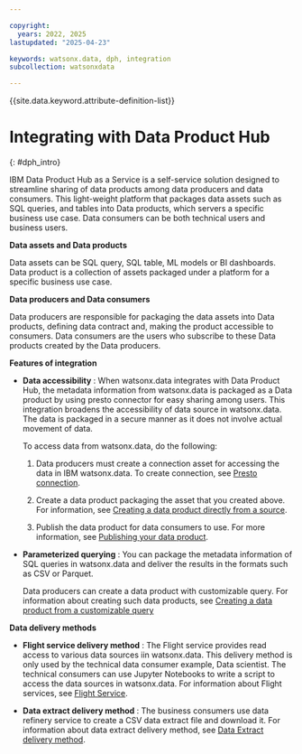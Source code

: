 ```yaml
---

copyright:
  years: 2022, 2025
lastupdated: "2025-04-23"

keywords: watsonx.data, dph, integration
subcollection: watsonxdata

---
```


{{site.data.keyword.attribute-definition-list}}

# Integrating with Data Product Hub
{: #dph_intro}

IBM Data Product Hub as a Service is a self-service solution designed to streamline sharing of data products among data producers and data consumers. This light-weight platform that packages data assets such as SQL queries, and tables into Data products, which servers a specific business use case.
Data consumers can be both technical users and business users.

**Data assets and Data products**

Data assets can be SQL query, SQL table, ML models or BI dashboards.
Data product is a collection of assets packaged under a platform for a specific business use case.

**Data producers and Data consumers**

Data producers are responsible for packaging the data assets into Data products, defining data contract and, making the product accessible to consumers.
Data consumers are the users who subscribe to these Data products created by the Data producers.

**Features of integration**

   * **Data accessibility** : When watsonx.data integrates with Data Product Hub, the metadata information from watsonx.data is packaged as a Data product by using presto connector for easy sharing among users. This integration broadens the accessibility of data source in watsonx.data. The data is packaged in a secure manner as it does not involve actual movement of data.

      To access data from watsonx.data, do the following:

      1. Data producers must create a connection asset for accessing the data in IBM watsonx.data. To create connection, see [Presto connection](https://dataplatform.cloud.ibm.com/docs/content/wsj/manage-data/conn-watsonxd.html?context=dph&locale=en&audience=wdp).

      1. Create a data product packaging the asset that you created above. For information, see [Creating a data product directly from a source](https://dataplatform.cloud.ibm.com/docs/content/wsj/data-products/prd_publish_files.html?context=dph&locale=en&audience=wdp).

      1. Publish the data product for data consumers to use. For more information, see [Publishing your data product](https://dataplatform.cloud.ibm.com/docs/content/wsj/data-products/prd_publish_files.html?context=dph&locale=en&audience=wdp).

   * **Parameterized querying** : You can package the metadata information of SQL queries in watsonx.data and deliver the results in the formats such as CSV or Parquet.

      Data producers can create a data product with customizable query. For information about creating such data products, see [Creating a data product from a customizable query](https://dataplatform.cloud.ibm.com/docs/content/wsj/data-products/prd_publish_customquery.html?context=dph&locale=en&audience=wdp)

**Data delivery methods**

   * **Flight service delivery method** : The Flight service provides read access to various data sources iin watsonx.data. This delivery method is only used by the technical data consumer example, Data scientist. The technical consumers can use Jupyter Notebooks to write a script to access the data sources in watsonx.data. For information about Flight services, see [Flight Service](https://dataplatform.cloud.ibm.com/docs/content/wsj/data-products/prd_delivery_methods_overview.html?context=dph&locale=en#flight).

   * **Data extract delivery method** : The business consumers use data refinery service to create a CSV data extract file and download it. For information about data extract delivery method, see [Data Extract delivery method](https://dataplatform.cloud.ibm.com/docs/content/wsj/data-products/prd_delivery_methods_overview.html?context=dph&locale=en#extract).
